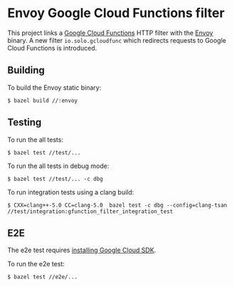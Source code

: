 # Envoy Google Cloud Functions filter

This project links a [Google Cloud Functions](https://cloud.google.com/functions/) HTTP filter with
the [Envoy](https://www.envoyproxy.io/) binary.
A new filter `io.solo.gcloudfunc` which redirects requests to Google Cloud Functions is introduced.

## Building

To build the Envoy static binary:

```
$ bazel build //:envoy
```

## Testing

To run the all tests:

```
$ bazel test //test/...
```

To run the all tests in debug mode:

```
$ bazel test //test/... -c dbg
```

To run integration tests using a clang build:

```
$ CXX=clang++-5.0 CC=clang-5.0  bazel test -c dbg --config=clang-tsan //test/integration:gfunction_filter_integration_test
```

## E2E

The e2e test requires [installing Google Cloud SDK](https://cloud.google.com/sdk/install).

To run the e2e test:

```
$ bazel test //e2e/...
```
